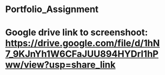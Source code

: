 # Portfolio_Assignment

# Google drive link to screenshoot:  https://drive.google.com/file/d/1hN7_9KJnYh1W6CFaJUU894HYDrI1hPww/view?usp=share_link
